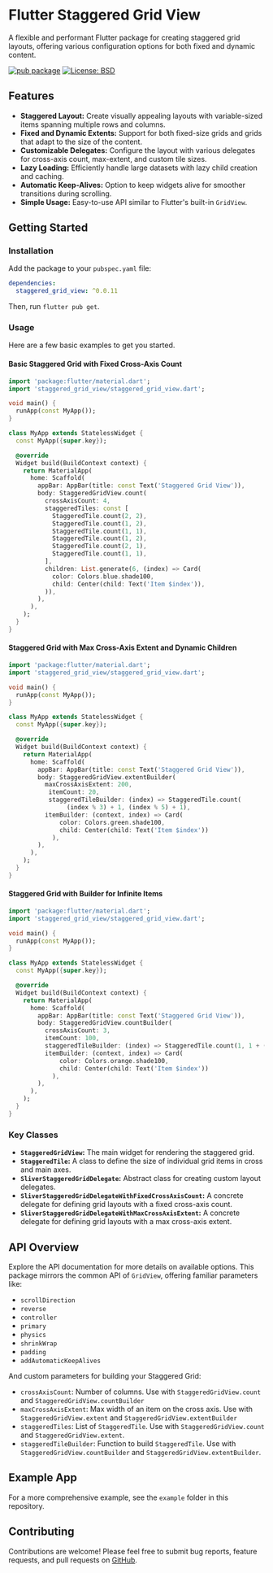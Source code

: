 # Flutter Staggered Grid View

A flexible and performant Flutter package for creating staggered grid layouts, offering various configuration options for both fixed and dynamic content.

[![pub package](https://img.shields.io/pub/v/staggered_grid_view.svg)](https://pub.dev/packages/staggered_grid_view)
[![License: BSD](https://img.shields.io/badge/License-BSD-yellow.svg)](https://opensource.org/license/bsd-3-clause)

## Features

-   **Staggered Layout:** Create visually appealing layouts with variable-sized items spanning multiple rows and columns.
-   **Fixed and Dynamic Extents:** Support for both fixed-size grids and grids that adapt to the size of the content.
-   **Customizable Delegates:** Configure the layout with various delegates for cross-axis count, max-extent, and custom tile sizes.
-   **Lazy Loading:** Efficiently handle large datasets with lazy child creation and caching.
-   **Automatic Keep-Alives:** Option to keep widgets alive for smoother transitions during scrolling.
-   **Simple Usage:** Easy-to-use API similar to Flutter's built-in `GridView`.

## Getting Started

### Installation

Add the package to your `pubspec.yaml` file:

```yaml
dependencies:
  staggered_grid_view: ^0.0.11
```

Then, run `flutter pub get`.

### Usage

Here are a few basic examples to get you started.

#### Basic Staggered Grid with Fixed Cross-Axis Count

```dart
import 'package:flutter/material.dart';
import 'staggered_grid_view/staggered_grid_view.dart'; 

void main() {
  runApp(const MyApp());
}

class MyApp extends StatelessWidget {
  const MyApp({super.key});

  @override
  Widget build(BuildContext context) {
    return MaterialApp(
      home: Scaffold(
        appBar: AppBar(title: const Text('Staggered Grid View')),
        body: StaggeredGridView.count(
          crossAxisCount: 4,
          staggeredTiles: const [
            StaggeredTile.count(2, 2),
            StaggeredTile.count(1, 2),
            StaggeredTile.count(1, 1),
            StaggeredTile.count(1, 2),
            StaggeredTile.count(2, 1),
            StaggeredTile.count(1, 1),
          ],
          children: List.generate(6, (index) => Card(
            color: Colors.blue.shade100,
            child: Center(child: Text('Item $index')),
          )),
        ),
      ),
    );
  }
}

```

#### Staggered Grid with Max Cross-Axis Extent and Dynamic Children

```dart
import 'package:flutter/material.dart';
import 'staggered_grid_view/staggered_grid_view.dart'; 

void main() {
  runApp(const MyApp());
}

class MyApp extends StatelessWidget {
  const MyApp({super.key});

  @override
  Widget build(BuildContext context) {
    return MaterialApp(
      home: Scaffold(
        appBar: AppBar(title: const Text('Staggered Grid View')),
        body: StaggeredGridView.extentBuilder(
          maxCrossAxisExtent: 200,
           itemCount: 20,
           staggeredTileBuilder: (index) => StaggeredTile.count(
                (index % 3) + 1, (index % 5) + 1),
          itemBuilder: (context, index) => Card(
              color: Colors.green.shade100,
              child: Center(child: Text('Item $index'))
            ),
        ),
      ),
    );
  }
}

```

#### Staggered Grid with Builder for Infinite Items

```dart
import 'package:flutter/material.dart';
import 'staggered_grid_view/staggered_grid_view.dart'; 

void main() {
  runApp(const MyApp());
}

class MyApp extends StatelessWidget {
  const MyApp({super.key});

  @override
  Widget build(BuildContext context) {
    return MaterialApp(
      home: Scaffold(
        appBar: AppBar(title: const Text('Staggered Grid View')),
        body: StaggeredGridView.countBuilder(
          crossAxisCount: 3,
          itemCount: 100,
          staggeredTileBuilder: (index) => StaggeredTile.count(1, 1 + (index % 3)),
          itemBuilder: (context, index) => Card(
              color: Colors.orange.shade100,
              child: Center(child: Text('Item $index'))
            ),
        ),
      ),
    );
  }
}
```

### Key Classes

-   **`StaggeredGridView`:** The main widget for rendering the staggered grid.
-   **`StaggeredTile`:**  A class to define the size of individual grid items in cross and main axes.
-   **`SliverStaggeredGridDelegate`:** Abstract class for creating custom layout delegates.
-  **`SliverStaggeredGridDelegateWithFixedCrossAxisCount`:** A concrete delegate for defining grid layouts with a fixed cross-axis count.
-  **`SliverStaggeredGridDelegateWithMaxCrossAxisExtent`:** A concrete delegate for defining grid layouts with a max cross-axis extent.

## API Overview

Explore the API documentation for more details on available options. This package mirrors the common API of `GridView`, offering familiar parameters like:
*   `scrollDirection`
*   `reverse`
*   `controller`
*   `primary`
*  `physics`
* `shrinkWrap`
* `padding`
*  `addAutomaticKeepAlives`

And custom parameters for building your Staggered Grid:
* `crossAxisCount`: Number of columns. Use with `StaggeredGridView.count` and `StaggeredGridView.countBuilder`
* `maxCrossAxisExtent`: Max width of an item on the cross axis. Use with `StaggeredGridView.extent` and `StaggeredGridView.extentBuilder`
* `staggeredTiles`: List of `StaggeredTile`. Use with `StaggeredGridView.count` and `StaggeredGridView.extent`.
* `staggeredTileBuilder`: Function to build `StaggeredTile`. Use with `StaggeredGridView.countBuilder` and `StaggeredGridView.extentBuilder`.

## Example App

For a more comprehensive example, see the `example` folder in this repository.

## Contributing

Contributions are welcome! Please feel free to submit bug reports, feature requests, and pull requests on [GitHub](<your_github_repo_url>).


